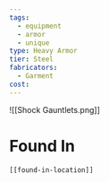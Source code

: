 ```yaml
---
tags:
  - equipment
  - armor
  - unique
type: Heavy Armor
tier: Steel
fabricators:
  - Garment
cost:
---
```

![[Shock Gauntlets.png]]
# Found In
```meta-bind-embed
[[found-in-location]]
```